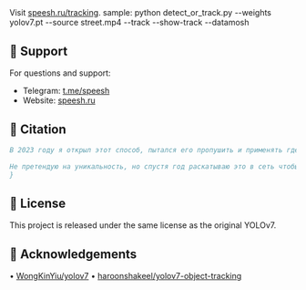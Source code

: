 



## 

Visit [speesh.ru/tracking](https://speesh.ru/tracking).
sample: python detect_or_track.py --weights yolov7.pt --source street.mp4 --track --show-track --datamosh

## 🤝 Support

For questions and support:
- Telegram: [t.me/speesh](https://t.me/speesh)
- Website: [speesh.ru](https://speesh.ru)

## 📝 Citation

```bibtex
В 2023 году я открыл этот способ, пытался его пропушить и применять где только можно. В следующем году успешно защитил диплом бакалавра на эту тему. Спустя время начал находить неестественные попытки это повторить. Ребята делали это с помощью AE и собственноручно. Такой способ реализации нарушает всю мою идеологию, ибо я считаю что настоящий вебпанк не должен быть фейковым.

Не претендую на уникальность, но спустя год раскатываю это в сеть чтобы как можно больше людей знали как делать нужно.
}
```

## 📜 License

This project is released under the same license as the original YOLOv7.

## 🙏 Acknowledgements

• [WongKinYiu/yolov7](https://github.com/WongKinYiu/yolov7)
• [haroonshakeel/yolov7-object-tracking
](https://github.com/haroonshakeel/yolov7-object-tracking)
